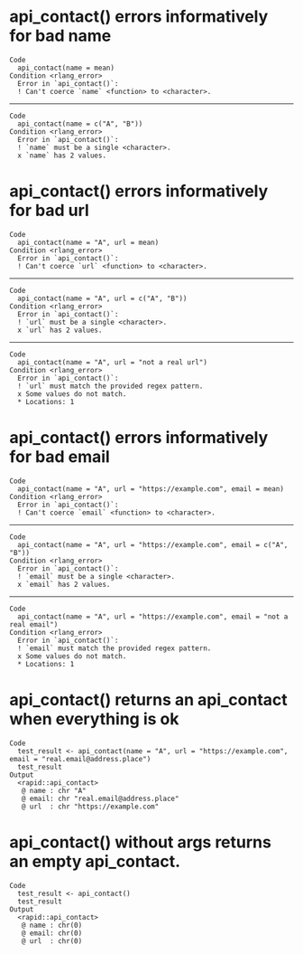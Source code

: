 # api_contact() errors informatively for bad name

    Code
      api_contact(name = mean)
    Condition <rlang_error>
      Error in `api_contact()`:
      ! Can't coerce `name` <function> to <character>.

---

    Code
      api_contact(name = c("A", "B"))
    Condition <rlang_error>
      Error in `api_contact()`:
      ! `name` must be a single <character>.
      x `name` has 2 values.

# api_contact() errors informatively for bad url

    Code
      api_contact(name = "A", url = mean)
    Condition <rlang_error>
      Error in `api_contact()`:
      ! Can't coerce `url` <function> to <character>.

---

    Code
      api_contact(name = "A", url = c("A", "B"))
    Condition <rlang_error>
      Error in `api_contact()`:
      ! `url` must be a single <character>.
      x `url` has 2 values.

---

    Code
      api_contact(name = "A", url = "not a real url")
    Condition <rlang_error>
      Error in `api_contact()`:
      ! `url` must match the provided regex pattern.
      x Some values do not match.
      * Locations: 1

# api_contact() errors informatively for bad email

    Code
      api_contact(name = "A", url = "https://example.com", email = mean)
    Condition <rlang_error>
      Error in `api_contact()`:
      ! Can't coerce `email` <function> to <character>.

---

    Code
      api_contact(name = "A", url = "https://example.com", email = c("A", "B"))
    Condition <rlang_error>
      Error in `api_contact()`:
      ! `email` must be a single <character>.
      x `email` has 2 values.

---

    Code
      api_contact(name = "A", url = "https://example.com", email = "not a real email")
    Condition <rlang_error>
      Error in `api_contact()`:
      ! `email` must match the provided regex pattern.
      x Some values do not match.
      * Locations: 1

# api_contact() returns an api_contact when everything is ok

    Code
      test_result <- api_contact(name = "A", url = "https://example.com", email = "real.email@address.place")
      test_result
    Output
      <rapid::api_contact>
       @ name : chr "A"
       @ email: chr "real.email@address.place"
       @ url  : chr "https://example.com"

# api_contact() without args returns an empty api_contact.

    Code
      test_result <- api_contact()
      test_result
    Output
      <rapid::api_contact>
       @ name : chr(0) 
       @ email: chr(0) 
       @ url  : chr(0) 

